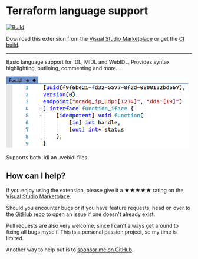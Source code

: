 [marketplace]: https://marketplace.visualstudio.com/items?itemName=MadsKristensen.idl
[vsixgallery]: http://vsixgallery.com/extension/IDL.9b84ff34-a900-4d2b-ac64-ae1d845ae122/
[repo]:https://github.com/madskristensen/IDL

# Terraform language support

[![Build](https://github.com/madskristensen/Terraform/actions/workflows/build.yaml/badge.svg)](https://github.com/madskristensen/Terraform/actions/workflows/build.yaml)

Download this extension from the [Visual Studio Marketplace][marketplace]
or get the [CI build][vsixgallery].

--------------------------------------

Basic language support for IDL, MIDL and WebIDL. Provides syntax highlighting, outlining, commenting and more...

![Idl Code](art/idl-code.png)

Supports both .idl an .webidl files.

## How can I help?
If you enjoy using the extension, please give it a ★★★★★ rating on the [Visual Studio Marketplace][marketplace].

Should you encounter bugs or if you have feature requests, head on over to the [GitHub repo][repo] to open an issue if one doesn't already exist.

Pull requests are also very welcome, since I can't always get around to fixing all bugs myself. This is a personal passion project, so my time is limited.

Another way to help out is to [sponsor me on GitHub](https://github.com/sponsors/madskristensen).
